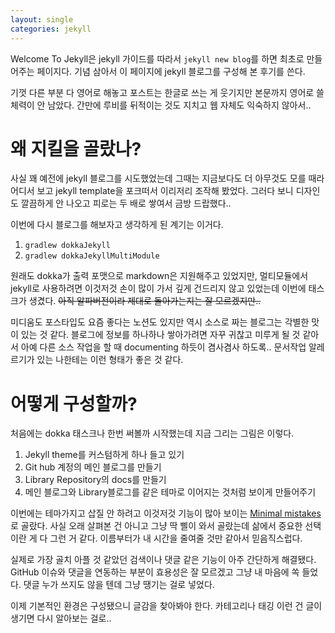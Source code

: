 ```yaml
---
layout: single
categories: jekyll
---
```

Welcome To Jekyll은 jekyll 가이드를 따라서 `jekyll new blog`를 하면 최초로 만들어주는 페이지다.
기념 삼아서 이 페이지에 jekyll 블로그를 구성해 본 후기를 쓴다.

기껏 다른 부분 다 영어로 해놓고 포스트는 한글로 쓰는 게 웃기지만 본문까지 영어로 쓸 체력이 안 남았다.
간만에 루비를 뒤적이는 것도 지치고 웹 자체도 익숙하지 않아서..

# 왜 지킬을 골랐나?
사실 꽤 예전에 jekyll 블로그를 시도했었는데 그때는 지금보다도 더 아무것도 모를 때라 어디서
보고 jekyll template을 포크떠서 이리저리 조작해 봤었다.
그러다 보니 디자인도 깔끔하게 안 나오고 피로는 두 배로 쌓여서 금방 드랍했다..

이번에 다시 블로그를 해보자고 생각하게 된 계기는 이거다.

1. `gradlew dokkaJekyll`
2. `gradlew dokkaJekyllMultiModule`

원래도 dokka가 출력 포맷으로 markdown은 지원해주고 있었지만, 멀티모듈에서 jekyll로 사용하려면
이것저것 손이 많이 가서 깊게 건드리지 않고 있었는데 이번에 태스크가 생겼다.
~~아직 알파버전이라 제대로 돌아가는지는 잘 모르겠지만..~~

미디움도 포스타입도 요즘 좋다는 노션도 있지만 역시 소스로 짜는 블로그는 각별한 맛이 있는 것 같다.
블로그에 정보를 하나하나 쌓아가려면 자꾸 귀찮고 미루게 될 것 같아서
아예 다른 소스 작업을 할 때 documenting 하듯이 겸사겸사 하도록..
문서작업 알레르기가 있는 나한테는 이런 형태가 좋은 것 같다.


# 어떻게 구성할까?
처음에는 dokka 태스크나 한번 써볼까 시작했는데 지금 그리는 그림은 이렇다.

1. Jekyll theme를 커스텀하게 하나 들고 있기
2. Git hub 계정의 메인 블로그를 만들기
3. Library Repository의 docs를 만들기
4. 메인 블로그와 Library블로그를 같은 테마로 이어지는 것처럼 보이게 만들어주기

이번에는 테마가지고 삽질 안 하려고 이것저것 기능이 많아 보이는 [Minimal mistakes](https://mmistakes.github.io/minimal-mistakes/)로 골랐다.
사실 오래 살펴본 건 아니고 그냥 딱 삘이 와서 골랐는데 삶에서 중요한 선택이란 게 다 그런 거 같다.
이름부터가 내 시간을 줄여줄 것만 같아서 믿음직스럽다.

실제로 가장 골치 아플 것 같았던 검색이나 댓글 같은 기능이 아주 간단하게 해결됐다.
GitHub 이슈와 댓글을 연동하는 부분이 효용성은 잘 모르겠고 그냥 내 마음에 쏙 들었다.
댓글 누가 쓰지도 않을 텐데 그냥 땡기는 걸로 넣었다.


이제 기본적인 환경은 구성됐으니 글감을 찾아봐야 한다.
카테고리나 태깅 이런 건 글이 생기면 다시 알아보는 걸로..
